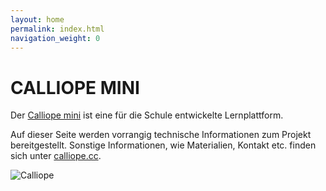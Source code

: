 ```yaml
---
layout: home
permalink: index.html
navigation_weight: 0
---
```

# CALLIOPE MINI

Der [Calliope mini](https://calliope.cc) ist eine für die Schule entwickelte Lernplattform.

Auf dieser Seite werden vorrangig technische Informationen zum Projekt bereitgestellt.
Sonstige Informationen, wie Materialien, Kontakt etc. finden sich unter [calliope.cc](https://calliope.cc).

![Calliope](/assets/img/calliope_mini_02.png)